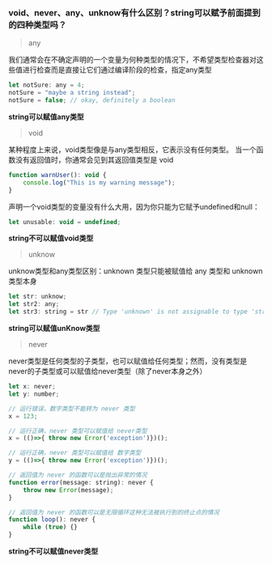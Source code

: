 ### void、never、any、unknow有什么区别？string可以赋予前面提到的四种类型吗？

> any

我们通常会在不确定声明的一个变量为何种类型的情况下，不希望类型检查器对这些值进行检查而是直接让它们通过编译阶段的检查，指定any类型
``` js
let notSure: any = 4;
notSure = "maybe a string instead";
notSure = false; // okay, definitely a boolean
```
<strong>string可以赋值any类型</strong>

> void

某种程度上来说，void类型像是与any类型相反，它表示没有任何类型。 当一个函数没有返回值时，你通常会见到其返回值类型是 void
``` js
function warnUser(): void {
    console.log("This is my warning message");
}
```
声明一个void类型的变量没有什么大用，因为你只能为它赋予undefined和null：
``` js
let unusable: void = undefined;
```
<strong>string不可以赋值void类型</strong>

> unknow

unknow类型和any类型区别：unknown 类型只能被赋值给 any 类型和 unknown 类型本身
``` js
let str: unknow;
let str2: any;
let str3: string = str // Type 'unknown' is not assignable to type 'string'.
```
<strong>string可以赋值unKnow类型</strong>

> never

never类型是任何类型的子类型，也可以赋值给任何类型；然而，没有类型是never的子类型或可以赋值给never类型（除了never本身之外）
```js
let x: never;
let y: number;

// 运行错误，数字类型不能转为 never 类型
x = 123;

// 运行正确，never 类型可以赋值给 never类型
x = (()=>{ throw new Error('exception')})();

// 运行正确，never 类型可以赋值给 数字类型
y = (()=>{ throw new Error('exception')})();

// 返回值为 never 的函数可以是抛出异常的情况
function error(message: string): never {
    throw new Error(message);
}

// 返回值为 never 的函数可以是无限循环这种无法被执行到的终止点的情况
function loop(): never {
    while (true) {}
}
```
<strong>string不可以赋值never类型</strong>